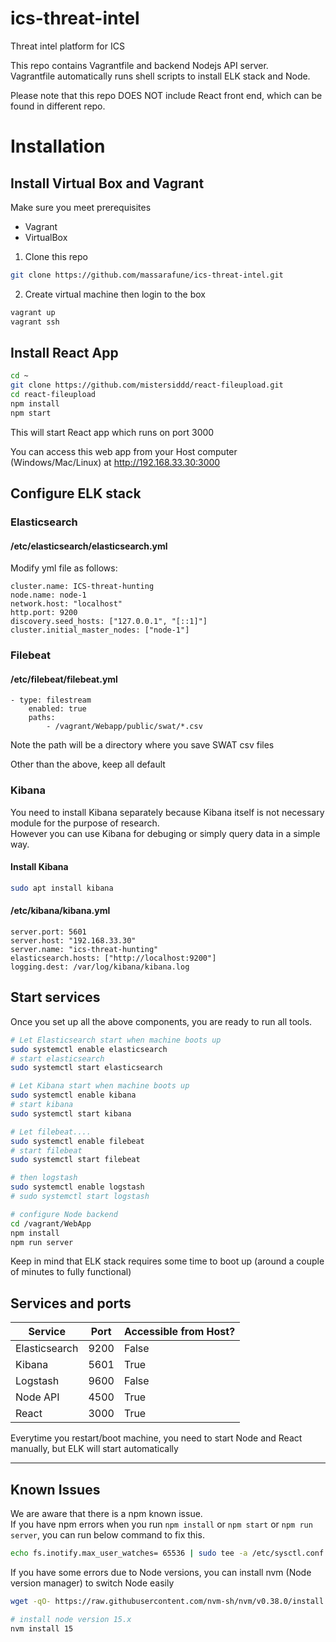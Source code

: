 # ics-threat-intel
Threat intel platform for ICS

This repo contains Vagrantfile and backend Nodejs API server.  
Vagrantfile automatically runs shell scripts to install ELK stack and Node.  

Please note that this repo DOES NOT include React front end, which can be found in different repo.

# Installation
## Install Virtual Box and Vagrant
Make sure you meet prerequisites
- Vagrant
- VirtualBox

1. Clone this repo
```bash
git clone https://github.com/massarafune/ics-threat-intel.git
```
2. Create virtual machine then login to the box
```bash
vagrant up
vagrant ssh
```

## Install React App
```bash
cd ~
git clone https://github.com/mistersiddd/react-fileupload.git
cd react-fileupload
npm install
npm start
```
This will start React app which runs on port 3000

You can access this web app from your Host computer (Windows/Mac/Linux) at http://192.168.33.30:3000 

## Configure ELK stack
### Elasticsearch
#### /etc/elasticsearch/elasticsearch.yml
Modify yml file as follows:
```
cluster.name: ICS-threat-hunting
node.name: node-1
network.host: "localhost"
http.port: 9200
discovery.seed_hosts: ["127.0.0.1", "[::1]"]
cluster.initial_master_nodes: ["node-1"]
```

### Filebeat
#### /etc/filebeat/filebeat.yml
```
- type: filestream
    enabled: true
    paths:
        - /vagrant/Webapp/public/swat/*.csv
```
Note the path will be a directory where you save SWAT csv files

Other than the above, keep all default

### Kibana
You need to install Kibana separately because Kibana itself is not necessary module for the purpose of research.  
However you can use Kibana for debuging or simply query data in a simple way.  

#### Install Kibana
```bash
sudo apt install kibana
```

#### /etc/kibana/kibana.yml
```
server.port: 5601
server.host: "192.168.33.30"
server.name: "ics-threat-hunting"
elasticsearch.hosts: ["http://localhost:9200"]
logging.dest: /var/log/kibana/kibana.log
```

## Start services
Once you set up all the above components, you are ready to run all tools.  

```bash
# Let Elasticsearch start when machine boots up
sudo systemctl enable elasticsearch
# start elasticsearch
sudo systemctl start elasticsearch

# Let Kibana start when machine boots up
sudo systemctl enable kibana
# start kibana
sudo systemctl start kibana

# Let filebeat....
sudo systemctl enable filebeat
# start filebeat
sudo systemctl start filebeat

# then logstash
sudo systemctl enable logstash
# sudo systemctl start logstash

# configure Node backend
cd /vagrant/WebApp
npm install
npm run server
```

Keep in mind that ELK stack requires some time to boot up (around a couple of minutes to fully functional)  

## Services and ports
| Service | Port | Accessible from Host? |
----|----|----
| Elasticsearch | 9200 | False |
| Kibana | 5601 | True |
| Logstash | 9600 | False |
| Node API | 4500 | True |
| React | 3000 | True |

Everytime you restart/boot machine, you need to start Node and React manually, but ELK will start automatically

---

## Known Issues
We are aware that there is a npm known issue.  
If you have npm errors when you run `npm install` or `npm start` or `npm run server`, you can run below command to fix this.  

```bash
echo fs.inotify.max_user_watches= 65536 | sudo tee -a /etc/sysctl.conf
```

If you have some errors due to Node versions, you can install nvm (Node version manager) to switch Node easily  
```bash
wget -qO- https://raw.githubusercontent.com/nvm-sh/nvm/v0.38.0/install.sh | bash

# install node version 15.x
nvm install 15
```
